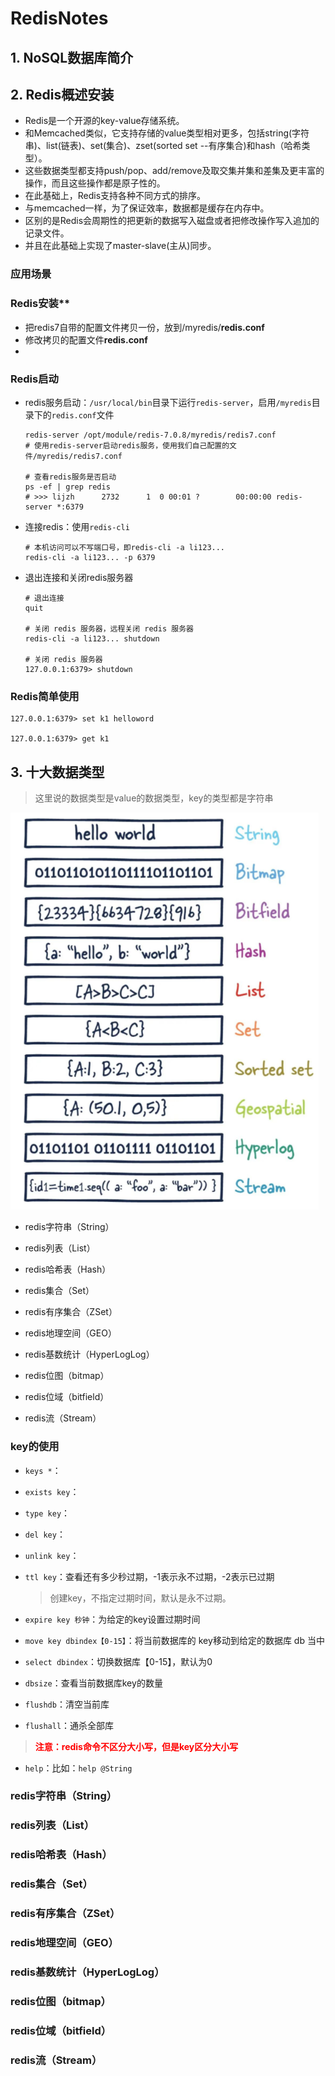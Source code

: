 # RedisNotes

## 1. NoSQL数据库简介







## 2. Redis概述安装

- Redis是一个开源的key-value存储系统。
- 和Memcached类似，它支持存储的value类型相对更多，包括string(字符串)、list(链表)、set(集合)、zset(sorted set --有序集合)和hash（哈希类型）。
- 这些数据类型都支持push/pop、add/remove及取交集并集和差集及更丰富的操作，而且这些操作都是原子性的。
- 在此基础上，Redis支持各种不同方式的排序。
- 与memcached一样，为了保证效率，数据都是缓存在内存中。
- 区别的是Redis会周期性的把更新的数据写入磁盘或者把修改操作写入追加的记录文件。
- 并且在此基础上实现了master-slave(主从)同步。

### 应用场景



### Redis安装**



- 把redis7自带的配置文件拷贝一份，放到/myredis/**redis.conf**
- 修改拷贝的配置文件**redis.conf**
- 





### Redis启动

- redis服务启动：`/usr/local/bin`目录下运行`redis-server`，启用`/myredis`目录下的`redis.conf`文件

  ```shell
  redis-server /opt/module/redis-7.0.8/myredis/redis7.conf
  # 使用redis-server启动redis服务，使用我们自己配置的文件/myredis/redis7.conf
  
  # 查看redis服务是否启动
  ps -ef | grep redis
  # >>> lijzh      2732      1  0 00:01 ?        00:00:00 redis-server *:6379 
  ```

- 连接redis：使用`redis-cli`

  ```shell
  # 本机访问可以不写端口号，即redis-cli -a li123...
  redis-cli -a li123... -p 6379
  ```

- 退出连接和关闭redis服务器

  ```shell
  # 退出连接
  quit 
  
  # 关闭 redis 服务器，远程关闭 redis 服务器
  redis-cli -a li123... shutdown  
  
  # 关闭 redis 服务器
  127.0.0.1:6379> shutdown
  ```

  

### Redis简单使用

```shell
127.0.0.1:6379> set k1 helloword

127.0.0.1:6379> get k1
```





## 3. 十大数据类型

> 这里说的数据类型是value的数据类型，key的类型都是字符串

<img src="./images/001.jpg" alt="image" style="zoom: 80%;" />

- redis字符串（String）

- redis列表（List）
- redis哈希表（Hash）
- redis集合（Set）
- redis有序集合（ZSet）
- redis地理空间（GEO）
- redis基数统计（HyperLogLog）
- redis位图（bitmap）
- redis位域（bitfield）
- redis流（Stream）

### key的使用

- `keys *`：
- `exists key`：
- `type key`：
- `del key`：
- `unlink key`：

- `ttl key`：查看还有多少秒过期，-1表示永不过期，-2表示已过期

  > 创建key，不指定过期时间，默认是永不过期。

- `expire key 秒钟`：为给定的key设置过期时间

- `move key dbindex【0-15】`：将当前数据库的 key移动到给定的数据库 db 当中
- `select dbindex`：切换数据库【0-15】，默认为0
- `dbsize`：查看当前数据库key的数量
- `flushdb`：清空当前库
- `flushall`：通杀全部库

> <span style="color:red; font-weight:bold">注意：redis命令不区分大小写，但是key区分大小写</span>

- `help`：比如：`help @String`

### redis字符串（String）





### redis列表（List）





### redis哈希表（Hash）





### redis集合（Set）





### redis有序集合（ZSet）





### redis地理空间（GEO）





### redis基数统计（HyperLogLog）





### redis位图（bitmap）





### redis位域（bitfield）





### redis流（Stream）



















































